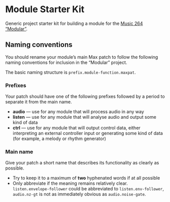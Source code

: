 # Module Starter Kit
Generic project starter kit for building a module for the [Music 264 “Modular”](https://github.com/mus264/music-264-modular).

## Naming conventions
You should rename your module’s main Max patch to follow the following naming conventions for inclusion in the “Modular” project.

The basic naming structure is `prefix.module-function.maxpat`.

### Prefixes
Your patch should have one of the following prefixes followed by a period to separate it from the main name.
* **audio** — use for any module that will process audio in any way
* **listen** — use for any module that will analyse audio and output some kind of data
* **ctrl** — use for any module that will output control data, either interpreting an external controller input or generating some kind of data (for example, a melody or rhythm generator)

### Main name
Give your patch a short name that describes its functionality as clearly as possible.
* Try to keep it to a maximum of **two** hyphenated words if at all possible
* Only abbreviate if the meaning remains relatively clear. `listen.envelope-follower` could be abbreviated to `listen.env-follower`, `audio.nz-gt` is not as immediately obvious as `audio.noise-gate`.